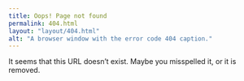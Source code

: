 ```yaml
---
title: Oops! Page not found
permalink: 404.html
layout: "layout/404.html"
alt: "A browser window with the error code 404 caption."
---
```


It seems that this URL doesn’t exist. Maybe you misspelled it, or it is removed.

